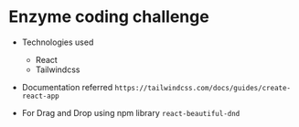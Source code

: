 # Enzyme coding challenge

- Technologies used

  - React
  - Tailwindcss

- Documentation referred
  `https://tailwindcss.com/docs/guides/create-react-app`

- For Drag and Drop using npm library
  `react-beautiful-dnd`

